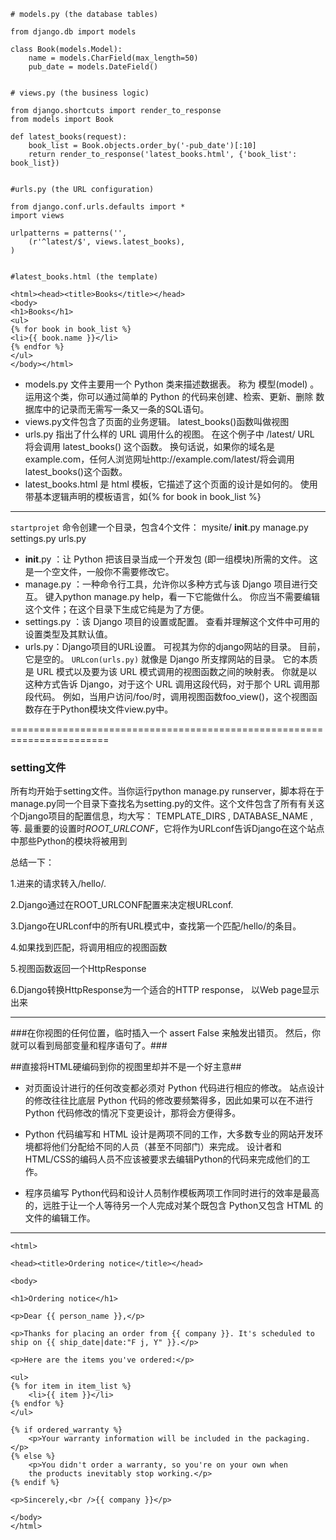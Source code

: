 
    # models.py (the database tables)

    from django.db import models

    class Book(models.Model):
        name = models.CharField(max_length=50)
        pub_date = models.DateField()


    # views.py (the business logic)

    from django.shortcuts import render_to_response
    from models import Book

    def latest_books(request):
        book_list = Book.objects.order_by('-pub_date')[:10]
        return render_to_response('latest_books.html', {'book_list': book_list})


    #urls.py (the URL configuration)

    from django.conf.urls.defaults import *
    import views

    urlpatterns = patterns('',
        (r'^latest/$', views.latest_books),
    )


    #latest_books.html (the template)

    <html><head><title>Books</title></head>
    <body>
    <h1>Books</h1>
    <ul>
    {% for book in book_list %}
    <li>{{ book.name }}</li>
    {% endfor %}
    </ul>
    </body></html>
 

+ models.py 文件主要用一个 Python 类来描述数据表。 称为 模型(model) 。 运用这个类，你可以通过简单的 Python 的代码来创建、检索、更新、删除 数据库中的记录而无需写一条又一条的SQL语句。
+ views.py文件包含了页面的业务逻辑。 latest_books()函数叫做视图
+ urls.py 指出了什么样的 URL 调用什么的视图。 在这个例子中 /latest/ URL 将会调用 latest_books() 这个函数。 换句话说，如果你的域名是example.com，任何人浏览网址http://example.com/latest/将会调用latest_books()这个函数。
+ latest_books.html 是 html 模板，它描述了这个页面的设计是如何的。 使用带基本逻辑声明的模板语言，如{% for book in book_list %}

----------------------------------------------------------------------
 `startprojet` 命令创建一个目录，包含4个文件：
    mysite/
        __init__.py
        manage.py
        settings.py
        urls.py

+ __init__.py ：让 Python 把该目录当成一个开发包 (即一组模块)所需的文件。 这是一个空文件，一般你不需要修改它。
+ manage.py ：一种命令行工具，允许你以多种方式与该 Django 项目进行交互。 键入python manage.py help，看一下它能做什么。 你应当不需要编辑这个文件；在这个目录下生成它纯是为了方便。
+ settings.py ：该 Django 项目的设置或配置。 查看并理解这个文件中可用的设置类型及其默认值。
+ urls.py：Django项目的URL设置。 可视其为你的django网站的目录。 目前，它是空的。
`URLcon(urls.py)` 就像是 Django 所支撑网站的目录。 它的本质是 URL 模式以及要为该 URL 模式调用的视图函数之间的映射表。 你就是以这种方式告诉 Django，对于这个 URL 调用这段代码，对于那个 URL 调用那段代码。 例如，当用户访问/foo/时，调用视图函数foo_view()，这个视图函数存在于Python模块文件view.py中。


=======================================================================
### setting文件

所有均开始于setting文件。当你运行python manage.py runserver，脚本将在于manage.py同一个目录下查找名为setting.py的文件。这个文件包含了所有有关这个Django项目的配置信息，均大写： TEMPLATE_DIRS , DATABASE_NAME , 等. 最重要的设置时*ROOT_URLCONF*，它将作为URLconf告诉Django在这个站点中那些Python的模块将被用到

总结一下：

1.进来的请求转入/hello/.

2.Django通过在ROOT_URLCONF配置来决定根URLconf.

3.Django在URLconf中的所有URL模式中，查找第一个匹配/hello/的条目。

4.如果找到匹配，将调用相应的视图函数

5.视图函数返回一个HttpResponse

6.Django转换HttpResponse为一个适合的HTTP response， 以Web page显示出来


------------------------------------------------------------------------
###在你视图的任何位置，临时插入一个 assert False 来触发出错页。 然后，你就可以看到局部变量和程序语句了。###

##直接将HTML硬编码到你的视图里却并不是一个好主意##

+ 对页面设计进行的任何改变都必须对 Python 代码进行相应的修改。 站点设计的修改往往比底层 Python 代码的修改要频繁得多，因此如果可以在不进行 Python 代码修改的情况下变更设计，那将会方便得多。

+ Python 代码编写和 HTML 设计是两项不同的工作，大多数专业的网站开发环境都将他们分配给不同的人员（甚至不同部门）来完成。 设计者和HTML/CSS的编码人员不应该被要求去编辑Python的代码来完成他们的工作。

+ 程序员编写 Python代码和设计人员制作模板两项工作同时进行的效率是最高的，远胜于让一个人等待另一个人完成对某个既包含 Python又包含 HTML 的文件的编辑工作。

----------------------------------------------------------------------------------------

    <html>

    <head><title>Ordering notice</title></head>

    <body>

    <h1>Ordering notice</h1>

    <p>Dear {{ person_name }},</p>

    <p>Thanks for placing an order from {{ company }}. It's scheduled to
    ship on {{ ship_date|date:"F j, Y" }}.</p>

    <p>Here are the items you've ordered:</p>

    <ul>
    {% for item in item_list %}
        <li>{{ item }}</li>
    {% endfor %}
    </ul>

    {% if ordered_warranty %}
        <p>Your warranty information will be included in the packaging.</p>
    {% else %}
        <p>You didn't order a warranty, so you're on your own when
        the products inevitably stop working.</p>
    {% endif %}

    <p>Sincerely,<br />{{ company }}</p>

    </body>
    </html>


      
